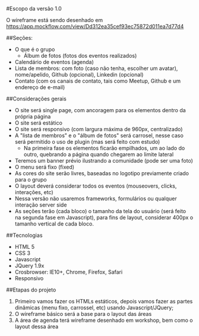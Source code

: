 #Escopo da versão 1.0

O wireframe está sendo desenhado em https://app.mockflow.com/view/Dd312ea35cef93ec75872d011ea7d77d4

##Seções:
- O que é o grupo
  - Álbum de fotos (fotos dos eventos realizados)
- Calendário de eventos (agenda)
- Lista de membros: com foto (caso não tenha, escolher um avatar), nome/apelido, Github (opcional), Linkedin (opcional)
- Contato (com os canais de contato, tais como Meetup, Github e um endereço de e-mail)

##Considerações gerais
- O site será single page, com ancoragem para os elementos dentro da própria página
- O site será estático
- O site será responsivo (com largura máxima de 960px, centralizado)
- A "lista de membros" e o "álbum de fotos" será carrosel, nesse caso será permitido o uso de plugin (mas será feito com estudo)
  - Na primeira fase os elementos ficarão empilhados, um ao lado do outro, quebrando a página quando chegarem ao limite lateral
- Teremos um banner prévio ilustrando a comunidade (pode ser uma foto)
- O menu será fixo (fixed)
- As cores do site serão livres, baseadas no logotipo previamente criado para o grupo
- O layout deverá considerar todos os eventos (mouseovers, clicks, interações, etc)
- Nessa versão não usaremos frameworks, formulários ou qualquer interação server side
- As seções terão (cada bloco) o tamanho da tela do usuário (será feito na segunda fase em Javascript), para fins de layout, considerar 400px o tamanho vertical de cada bloco.

##Tecnologias
- HTML 5
- CSS 3
- Javascript
- JQuery 1.9x
- Crosbrowser: IE10+, Chrome, Firefox, Safari
- Responsivo

##Etapas do projeto
1. Primeiro vamos fazer os HTMLs estáticos, depois vamos fazer as partes dinâmicas (menu fixo, carrossel, etc) usando Javascript/JQuery;
2. O wireframe básico será a base para o layout das áreas
3. A área de agenda terá wireframe desenhado em workshop, bem como o layout dessa área
